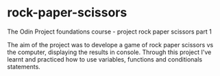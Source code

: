 # rock-paper-scissors
 The Odin Project foundations course - project rock paper scissors part 1 
 
 The aim of the project was to develope a game of rock paper scissors vs the computer, displaying the results in console. 
 Through this project I've learnt and practiced how to use variables, functions and conditionals statements. 
 


